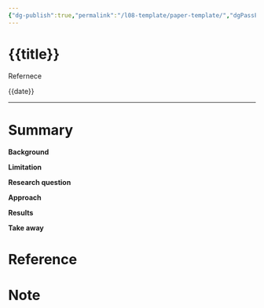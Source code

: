 ```yaml
---
{"dg-publish":true,"permalink":"/l08-template/paper-template/","dgPassFrontmatter":true}
---
```




# {{title}}
Refernece

{{date}}

---

# Summary
**Background**

**Limitation**

**Research question**

**Approach**

**Results**

**Take away**


# Reference


# Note